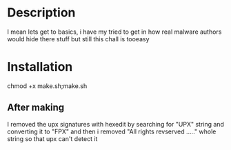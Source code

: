 # Description
I mean lets get to basics, i have my tried to get in how real malware authors would hide there stuff but still this chall is tooeasy<br>

# Installation
chmod +x make.sh;make.sh

## After making
I removed the upx signatures with hexedit by searching for "UPX" string and converting it to "FPX" and then i removed "All rights revserved ....." whole string so that upx can't detect it
